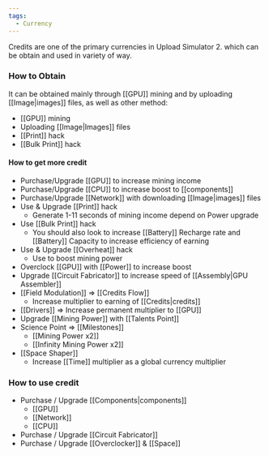 ```yaml
---
tags:
  - Currency
---
```

Credits are one of the primary currencies in Upload Simulator 2. which can be obtain and used in variety of way.

### How to Obtain
It can be obtained mainly through [[GPU]] mining and by uploading [[Image|images]] files, as well as other method:
- [[GPU]] mining
- Uploading [[Image|Images]] files
- [[Print]] hack
- [[Bulk Print]] hack

#### How to get more credit
- Purchase/Upgrade [[GPU]] to increase mining income
- Purchase/Upgrade [[CPU]] to increase boost to [[components]]
- Purchase/Upgrade [[Network]] with downloading [[Image|images]] files
- Use & Upgrade [[Print]] hack
	- Generate 1-11 seconds of mining income depend on Power upgrade
- Use [[Bulk Print]] hack
	- You should also look to increase [[Battery]] Recharge rate and [[Battery]] Capacity to increase efficiency of earning
- Use & Upgrade [[Overheat]] hack
	- Use to boost mining power
- Overclock [[GPU]] with [[Power]] to increase boost
- Upgrade [[Circuit Fabricator]] to increase speed of [[Assembly|GPU Assembler]] 
- [[Field Modulation]] $\Rightarrow$ [[Credits Flow]]
	- Increase multiplier to earning of [[Credits|credits]] 
- [[Drivers]] $\Rightarrow$ Increase permanent multiplier to [[GPU]]
- Upgrade [[Mining Power]] with [[Talents Point]]
- Science Point $\Rightarrow$ [[Milestones]]
	- [[Mining Power x2]]
	- [[Infinity Mining Power x2]]
- [[Space Shaper]]
	- Increase [[Time]] multiplier as a global currency multiplier


### How to use credit
- Purchase / Upgrade [[Components|components]]
	- [[GPU]]
	- [[Network]]
	- [[CPU]]
- Purchase / Upgrade [[Circuit Fabricator]]
- Purchase / Upgrade [[Overclocker]] & [[Space]]
